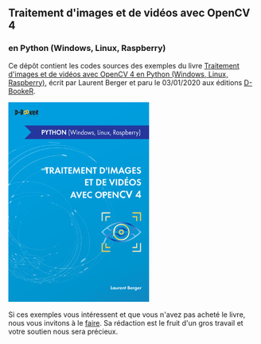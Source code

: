 ## Traitement d'images et de vidéos avec OpenCV 4
### en Python (Windows, Linux, Raspberry)

Ce dépôt contient les codes sources des exemples du livre [Traitement d'images et de vidéos avec OpenCV 4
 en Python (Windows, Linux, Raspberry)](https://www.d-booker.fr/opencv-py/609-traitement-d-images-et-de-videos-avec-opencv-4-en-python.html), écrit par Laurent Berger et paru le 03/01/2020 aux éditions [D-BookeR](http://www.d-booker.fr). 

![Couverture du livre](opencv4-python-couv_github.jpg)



Si ces exemples vous intéressent et que vous n'avez pas acheté le livre, nous vous invitons à le [faire](https://www.d-booker.fr/opencv-py/609-traitement-d-images-et-de-videos-avec-opencv-4-en-python.html). Sa rédaction est le fruit d'un gros travail et votre soutien nous sera précieux.

